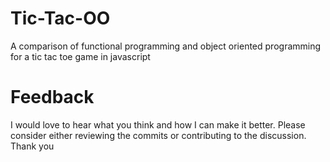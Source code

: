 # Tic-Tac-OO
 A comparison of functional programming and object oriented programming for a tic tac toe game in javascript

# Feedback
I would love to hear what you think and how I can make it better. Please consider either reviewing the commits or contributing to the discussion. Thank you
